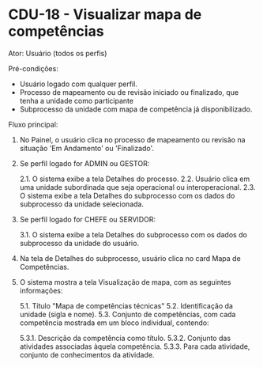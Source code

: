 # CDU-18 - Visualizar mapa de competências

Ator: Usuário (todos os perfis)

Pré-condições:
- Usuário logado com qualquer perfil.
- Processo de mapeamento ou de revisão iniciado ou finalizado, que tenha a unidade como participante
- Subprocesso da unidade com mapa de competência já disponibilizado.

Fluxo principal:

1. No Painel, o usuário clica no processo de mapeamento ou revisão na situação 'Em Andamento' ou 'Finalizado'.
2. Se perfil logado for ADMIN ou GESTOR:

   2.1. O sistema exibe a tela Detalhes do processo.
   2.2. Usuário clica em uma unidade subordinada que seja operacional ou interoperacional.
   2.3. O sistema exibe a tela Detalhes do subprocesso com os dados do subprocesso da unidade selecionada.

3. Se perfil logado for CHEFE ou SERVIDOR:

   3.1. O sistema exibe a tela Detalhes do subprocesso com os dados do subprocesso da unidade do usuário.

4. Na tela de Detalhes do subprocesso, usuário clica no card Mapa de Competências.
5. O sistema mostra a tela Visualização de mapa, com as seguintes informações:

   5.1. Título "Mapa de competências técnicas"
   5.2. Identificação da unidade (sigla e nome).
   5.3. Conjunto de competências, com cada competência mostrada em um bloco individual, contendo:

   5.3.1. Descrição da competência como título.
   5.3.2. Conjunto das atividades associadas àquela competência.
   5.3.3. Para cada atividade, conjunto de conhecimentos da atividade.